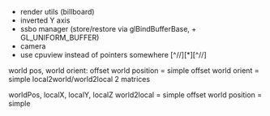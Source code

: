 * render utils (billboard)
* inverted Y axis
* ssbo manager (store/restore via glBindBufferBase, + GL_UNIFORM_BUFFER)
* camera
* use cpuview instead of pointers somewhere [^//][*][^//]

world pos, world orient:
offset world position = simple
offset world orient = simple
local2world/world2local 2 matrices

worldPos, localX, localY, localZ
world2local = simple
offset world position = simple
